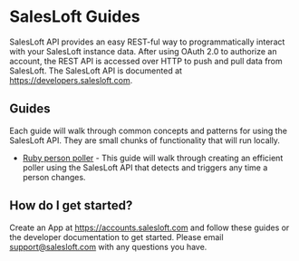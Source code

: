 # SalesLoft Guides

SalesLoft API provides an easy REST-ful way to programmatically interact with your SalesLoft
instance data. After using OAuth 2.0 to authorize an account, the REST API is accessed over
HTTP to push and pull data from SalesLoft. The SalesLoft API is documented at
https://developers.salesloft.com.

## Guides

Each guide will walk through common concepts and patterns for using the SalesLoft API. They are
small chunks of functionality that will run locally.

* [Ruby person poller](https://github.com/SalesLoft/api-guide/tree/master/ruby-person-poller) -
  This guide will walk through creating an efficient poller using the SalesLoft API that detects and
  triggers any time a person changes.

## How do I get started?

Create an App at https://accounts.salesloft.com and follow these guides or the developer documentation
to get started. Please email [support@salesloft.com](mailto:support@salesloft.com) with any questions you have.
